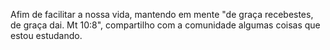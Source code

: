 Afim de facilitar a nossa vida, mantendo em mente "de graça recebestes, de graça dai.
Mt 10:8", compartilho com a comunidade algumas coisas que estou estudando.